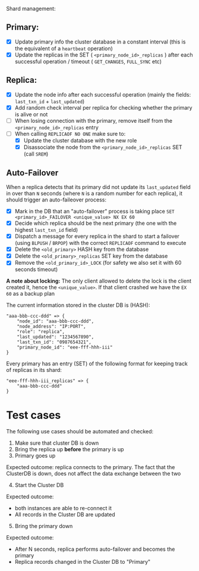 Shard management:

## Primary:

- [x] Update primary info the cluster database in a constant interval (this is the equivalent of a `heartbeat` operation)
- [x] Update the replicas in the SET ( `<primary_node_id>_replicas` ) after each successful operation / timeout ( `GET_CHANGES`, `FULL_SYNC` etc)

## Replica:

- [x] Update the node info after each successful operation (mainly the fields: `last_txn_id` + `last_updated`)
- [x] Add random check interval per replica for checking whether the primary is alive or not
- [ ] When losing connection with the primary, remove itself from the `<primary_node_id>_replicas` entry
- [ ] When calling `REPLICAOF NO ONE` make sure to:
    - [x] Update the cluster database with the new role
    - [x] Disassociate the node from the `<primary_node_id>_replicas` SET (call `SREM`)

## Auto-Failover

When a replica detects that its primary did not update its `last_updated` field in over than `N` seconds (where `N` is a random number for each replica),
it should trigger an auto-faileover process:

- [x] Mark in the DB that an "auto-failover" process is taking place `SET <primary_id>_FAILOVER <unique_value> NX EX 60`
- [x] Decide which replica should be the next primary (the one with the highest `last_txn_id` field)
- [x] Dispatch a message for every replica in the shard to start a failover (using `BLPUSH` / `BRPOP`) with the correct `REPLICAOF` command to execute
- [x] Delete the `<old_primary>` HASH key from the database
- [x] Delete the `<old_primary>_replicas` SET key from the database
- [x] Remove the `<old_primary_id>_LOCK` (for safety we also set it with 60 seconds timeout)

**A note about locking:**
The only client allowed to delete the lock is the client created it, hence the `<unique_value>`. If that client crashed
we have the `EX 60` as a backup plan

The current information stored in the cluster DB is (HASH):

```
"aaa-bbb-ccc-ddd" => {
    "node_id": "aaa-bbb-ccc-ddd",
    "node_address": "IP:PORT",
    "role": "replica",
    "last_updated": "1234567890",
    "last_txn_id": "0987654321",
    "primary_node_id": "eee-fff-hhh-iii"
}
```

Every primary has an entry (SET) of the following format for keeping track of
replicas in its shard:

```
"eee-fff-hhh-iii_replicas" => {
    "aaa-bbb-ccc-ddd"
}
```

# Test cases

The following use cases should be automated and checked:


1. Make sure that cluster DB is down
2. Bring the replica up **before** the primary is up
3. Primary goes up

Expected outcome: replica connects to the primary. The fact that the ClusterDB is down, does not affect the data exchange between the two

4. Start the Cluster DB

Expected outcome:
- both instances are able to re-connect it
- All records in the Cluster DB are updated

5. Bring the primary down

Expected outcome:
- After N seconds, replica performs auto-failover and becomes the primary
- Replica records changed in the Cluster DB to "Primary"
